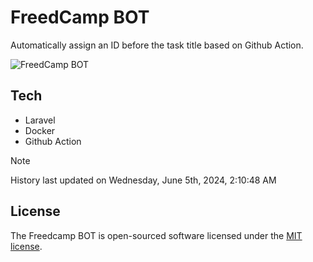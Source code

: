 # FreedCamp BOT

Automatically assign an ID before the task title based on Github Action.

![FreedCamp BOT](https://repository-images.githubusercontent.com/737932867/7d34798b-2680-471c-b089-a78a718d3d6a)

## Tech

- Laravel
- Docker
- Github Action

> [!NOTE]  
> History last updated on Wednesday, June 5th, 2024, 2:10:48 AM

## License

The Freedcamp BOT is open-sourced software licensed under the [MIT license](https://opensource.org/licenses/MIT).
